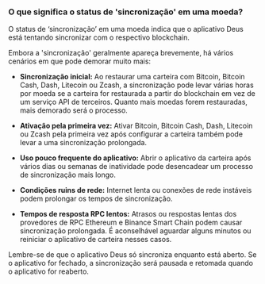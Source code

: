 ### O que significa o status de 'sincronização' em uma moeda?

O status de ‘sincronização’ em uma moeda indica que o aplicativo Deus está tentando sincronizar com o respectivo blockchain.

Embora a 'sincronização' geralmente apareça brevemente, há vários cenários em que pode demorar muito mais:

- **Sincronização inicial:** Ao restaurar uma carteira com Bitcoin, Bitcoin Cash, Dash, Litecoin ou Zcash, a sincronização pode levar várias horas por moeda se a carteira for restaurada a partir do blockchain em vez de um serviço API de terceiros. Quanto mais moedas forem restauradas, mais demorado será o processo.

- **Ativação pela primeira vez:** Ativar Bitcoin, Bitcoin Cash, Dash, Litecoin ou Zcash pela primeira vez após configurar a carteira também pode levar a uma sincronização prolongada.

- **Uso pouco frequente do aplicativo:** Abrir o aplicativo da carteira após vários dias ou semanas de inatividade pode desencadear um processo de sincronização mais longo.

- **Condições ruins de rede:** Internet lenta ou conexões de rede instáveis ​​podem prolongar os tempos de sincronização.

- **Tempos de resposta RPC lentos:** Atrasos ou respostas lentas dos provedores de RPC Ethereum e Binance Smart Chain podem causar sincronização prolongada. É aconselhável aguardar alguns minutos ou reiniciar o aplicativo de carteira nesses casos.

Lembre-se de que o aplicativo Deus só sincroniza enquanto está aberto. Se o aplicativo for fechado, a sincronização será pausada e retomada quando o aplicativo for reaberto.